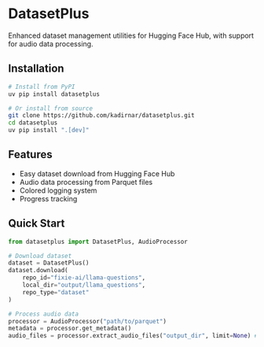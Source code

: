 # DatasetPlus

Enhanced dataset management utilities for Hugging Face Hub, with support for audio data processing.

## Installation

```bash
# Install from PyPI
uv pip install datasetplus

# Or install from source
git clone https://github.com/kadirnar/datasetplus.git
cd datasetplus
uv pip install ".[dev]"
```

## Features

- Easy dataset download from Hugging Face Hub
- Audio data processing from Parquet files
- Colored logging system
- Progress tracking

## Quick Start

```python
from datasetplus import DatasetPlus, AudioProcessor

# Download dataset
dataset = DatasetPlus()
dataset.download(
    repo_id="fixie-ai/llama-questions",
    local_dir="output/llama_questions",
    repo_type="dataset"
)

# Process audio data
processor = AudioProcessor("path/to/parquet")
metadata = processor.get_metadata()
audio_files = processor.extract_audio_files("output_dir", limit=None) # Set to None to extract all audio files
```
